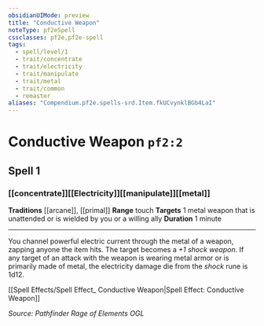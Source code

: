 ```yaml
---
obsidianUIMode: preview
title: "Conductive Weapon"
noteType: pf2eSpell
cssclasses: pf2e,pf2e-spell
tags:
  - spell/level/1
  - trait/concentrate
  - trait/electricity
  - trait/manipulate
  - trait/metal
  - trait/common
  - remaster
aliases: "Compendium.pf2e.spells-srd.Item.fkUCvynklBGb4LaI" 
---
```

# Conductive Weapon  `pf2:2`  
## Spell 1
### [[concentrate]][[Electricity]][[manipulate]][[metal]]
**Traditions** [[arcane]], [[primal]]
**Range** touch
**Targets** 1 metal weapon that is unattended or is wielded by you or a willing ally
**Duration** 1 minute
* * * 
You channel powerful electric current through the metal of a weapon, zapping anyone the item hits. The target becomes a _+1 shock weapon_. If any target of an attack with the weapon is wearing metal armor or is primarily made of metal, the electricity damage die from the _shock_ rune is 1d12.

[[Spell Effects/Spell Effect_ Conductive Weapon|Spell Effect: Conductive Weapon]]

*Source: Pathfinder Rage of Elements*
*OGL*
